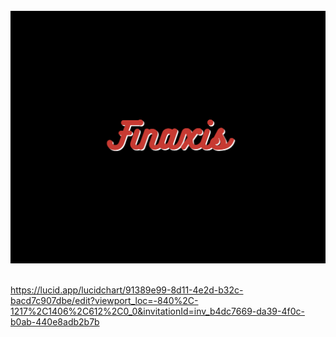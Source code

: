 <div align="center">
</br>
<img src="/screenshots/background.png"/>
</div>

</br>








https://lucid.app/lucidchart/91389e99-8d11-4e2d-b32c-bacd7c907dbe/edit?viewport_loc=-840%2C-1217%2C1406%2C612%2C0_0&invitationId=inv_b4dc7669-da39-4f0c-b0ab-440e8adb2b7b
